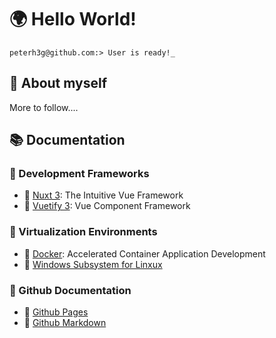 # 🌍 Hello World!  

```
peterh3g@github.com:> User is ready!_
```


## 💬 About myself
More to follow....

## 📚 Documentation 
### 📗 Development Frameworks
- 🔗 [Nuxt 3](https://nuxt.com/): The Intuitive Vue Framework
- 🔗 [Vuetify 3](https://vuetifyjs.com/en/): Vue Component Framework

### 📕 Virtualization Environments
- 🔗 [Docker](https://www.docker.com/): Accelerated Container Application Development
- 🔗 [Windows Subsystem for Linxux](https://learn.microsoft.com/en-us/windows/wsl/about?source=recommendations)

### 📘 Github Documentation
- 🔗 [Github Pages](https://pages.github.com/)
- 🔗 [Github Markdown](https://docs.github.com/en/get-started/writing-on-github/getting-started-with-writing-and-formatting-on-github)

  
<!--
**PeterH3G/peterh3g** is a  _special_ ✨ repository because its `README.md` (this file) appears on your GitHub profile.

Here are some ideas to get you started:

- 🔭 I’m currently working on ...
- 🌱 I’m currently learning ...
- 👯 I’m looking to collaborate on ...
- 🤔 I’m looking for help with ...
- 💬 Ask me about ...
- 📫 How to reach me: ...
- 😄 Pronouns: ...
- ⚡ Fun fact: ...
-->
